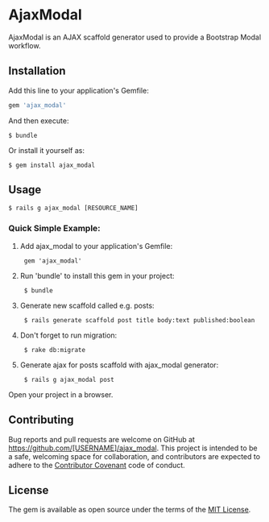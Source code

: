 # AjaxModal

AjaxModal is an AJAX scaffold generator used to provide a Bootstrap Modal workflow.

## Installation

Add this line to your application's Gemfile:

```ruby
gem 'ajax_modal'
```

And then execute:

    $ bundle

Or install it yourself as:

    $ gem install ajax_modal

## Usage

    $ rails g ajax_modal [RESOURCE_NAME]


### Quick Simple Example:


1. Add ajax_modal to your application's Gemfile:

		gem 'ajax_modal'

2. Run 'bundle' to install this gem in your project:

		$ bundle

3. Generate new scaffold called e.g. posts:

		$ rails generate scaffold post title body:text published:boolean

4. Don't forget to run migration:

		$ rake db:migrate

5. Generate ajax for posts scaffold with ajax_modal generator:

		$ rails g ajax_modal post

Open your project in a browser.

## Contributing

Bug reports and pull requests are welcome on GitHub at https://github.com/[USERNAME]/ajax_modal. This project is intended to be a safe, welcoming space for collaboration, and contributors are expected to adhere to the [Contributor Covenant](http://contributor-covenant.org) code of conduct.


## License

The gem is available as open source under the terms of the [MIT License](http://opensource.org/licenses/MIT).
